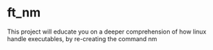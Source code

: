 # ft_nm
This project will educate you on a deeper comprehension of how linux handle executables, by re-creating the command nm
